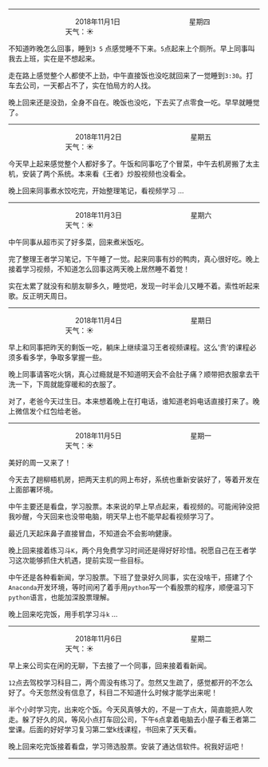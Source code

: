 ***
&nbsp;&nbsp;&nbsp;&nbsp;&nbsp;&nbsp;&nbsp;&nbsp;&nbsp;&nbsp;&nbsp;&nbsp;&nbsp;&nbsp;&nbsp;&nbsp;&nbsp;&nbsp;
&nbsp;&nbsp;&nbsp;&nbsp;&nbsp;&nbsp;&nbsp;&nbsp;&nbsp;&nbsp;&nbsp;&nbsp;&nbsp;&nbsp;           2018年11月1日
&nbsp;&nbsp;&nbsp;&nbsp;&nbsp;&nbsp;&nbsp;&nbsp;&nbsp;&nbsp;&nbsp;&nbsp;&nbsp;&nbsp;&nbsp;&nbsp;&nbsp;&nbsp;
&nbsp;&nbsp;&nbsp;&nbsp;&nbsp;&nbsp;&nbsp;&nbsp;&nbsp;&nbsp;&nbsp;&nbsp;&nbsp;&nbsp;                星期四
&nbsp;&nbsp;&nbsp;&nbsp;&nbsp;&nbsp;&nbsp;&nbsp;&nbsp;&nbsp;&nbsp;&nbsp;&nbsp;&nbsp;&nbsp;&nbsp;&nbsp;&nbsp;
&nbsp;&nbsp;&nbsp;&nbsp;&nbsp;&nbsp;&nbsp;&nbsp;&nbsp;&nbsp;&nbsp;&nbsp;&nbsp;&nbsp;&nbsp;&nbsp;&nbsp;&nbsp;
&nbsp;&nbsp;&nbsp;&nbsp;&nbsp;&nbsp;&nbsp;&nbsp;&nbsp;                                       天气：:sunny:

不知道昨晚怎么回事，睡到`3 5` 点感觉睡不下来。`5`点起来上个厕所。早上同事叫我去上班，实在是不想起来。

走在路上感觉整个人都使不上劲，中午直接饭也没吃就回来了一觉睡到`3:30`。打车去公司，一天都占不了，实在怕局方的人找。

晚上回来还是没劲，全身不自在。晚饭也没吃，下去买了点零食一吃。早早就睡觉了。

***
&nbsp;&nbsp;&nbsp;&nbsp;&nbsp;&nbsp;&nbsp;&nbsp;&nbsp;&nbsp;&nbsp;&nbsp;&nbsp;&nbsp;&nbsp;&nbsp;&nbsp;&nbsp;
&nbsp;&nbsp;&nbsp;&nbsp;&nbsp;&nbsp;&nbsp;&nbsp;&nbsp;&nbsp;&nbsp;&nbsp;&nbsp;&nbsp;           2018年11月2日
&nbsp;&nbsp;&nbsp;&nbsp;&nbsp;&nbsp;&nbsp;&nbsp;&nbsp;&nbsp;&nbsp;&nbsp;&nbsp;&nbsp;&nbsp;&nbsp;&nbsp;&nbsp;
&nbsp;&nbsp;&nbsp;&nbsp;&nbsp;&nbsp;&nbsp;&nbsp;&nbsp;&nbsp;&nbsp;&nbsp;&nbsp;&nbsp;                星期五
&nbsp;&nbsp;&nbsp;&nbsp;&nbsp;&nbsp;&nbsp;&nbsp;&nbsp;&nbsp;&nbsp;&nbsp;&nbsp;&nbsp;&nbsp;&nbsp;&nbsp;&nbsp;
&nbsp;&nbsp;&nbsp;&nbsp;&nbsp;&nbsp;&nbsp;&nbsp;&nbsp;&nbsp;&nbsp;&nbsp;&nbsp;&nbsp;&nbsp;&nbsp;&nbsp;&nbsp;
&nbsp;&nbsp;&nbsp;&nbsp;&nbsp;&nbsp;&nbsp;&nbsp;&nbsp;                                       天气：:sunny:

今天早上起来感觉整个人都好多了。午饭和同事吃了个冒菜，中午去机房搬了太主机，安装了两个系统。本来看《王者》炒股视频也没看全。

晚上回来同事煮水饺吃完，开始整理笔记，看视频学习 ...  

***
&nbsp;&nbsp;&nbsp;&nbsp;&nbsp;&nbsp;&nbsp;&nbsp;&nbsp;&nbsp;&nbsp;&nbsp;&nbsp;&nbsp;&nbsp;&nbsp;&nbsp;&nbsp;
&nbsp;&nbsp;&nbsp;&nbsp;&nbsp;&nbsp;&nbsp;&nbsp;&nbsp;&nbsp;&nbsp;&nbsp;&nbsp;&nbsp;           2018年11月3日
&nbsp;&nbsp;&nbsp;&nbsp;&nbsp;&nbsp;&nbsp;&nbsp;&nbsp;&nbsp;&nbsp;&nbsp;&nbsp;&nbsp;&nbsp;&nbsp;&nbsp;&nbsp;
&nbsp;&nbsp;&nbsp;&nbsp;&nbsp;&nbsp;&nbsp;&nbsp;&nbsp;&nbsp;&nbsp;&nbsp;&nbsp;&nbsp;                星期六
&nbsp;&nbsp;&nbsp;&nbsp;&nbsp;&nbsp;&nbsp;&nbsp;&nbsp;&nbsp;&nbsp;&nbsp;&nbsp;&nbsp;&nbsp;&nbsp;&nbsp;&nbsp;
&nbsp;&nbsp;&nbsp;&nbsp;&nbsp;&nbsp;&nbsp;&nbsp;&nbsp;&nbsp;&nbsp;&nbsp;&nbsp;&nbsp;&nbsp;&nbsp;&nbsp;&nbsp;
&nbsp;&nbsp;&nbsp;&nbsp;&nbsp;&nbsp;&nbsp;&nbsp;&nbsp;                                       天气：:sunny:

中午同事从超市买了好多菜，回来煮米饭吃。

完了整理王者学习笔记，下午睡了一觉。起来同事有炒的鸭肉，真心很好吃。晚上接着学习视频，不知道怎么回事这两天晚上居然睡不着觉！

实在太累了就没有和朋友聊多久，睡觉吧，发现一时半会儿又睡不着。索性听起来歌。反正明天周日。

***
&nbsp;&nbsp;&nbsp;&nbsp;&nbsp;&nbsp;&nbsp;&nbsp;&nbsp;&nbsp;&nbsp;&nbsp;&nbsp;&nbsp;&nbsp;&nbsp;&nbsp;&nbsp;
&nbsp;&nbsp;&nbsp;&nbsp;&nbsp;&nbsp;&nbsp;&nbsp;&nbsp;&nbsp;&nbsp;&nbsp;&nbsp;&nbsp;           2018年11月4日
&nbsp;&nbsp;&nbsp;&nbsp;&nbsp;&nbsp;&nbsp;&nbsp;&nbsp;&nbsp;&nbsp;&nbsp;&nbsp;&nbsp;&nbsp;&nbsp;&nbsp;&nbsp;
&nbsp;&nbsp;&nbsp;&nbsp;&nbsp;&nbsp;&nbsp;&nbsp;&nbsp;&nbsp;&nbsp;&nbsp;&nbsp;&nbsp;                星期日
&nbsp;&nbsp;&nbsp;&nbsp;&nbsp;&nbsp;&nbsp;&nbsp;&nbsp;&nbsp;&nbsp;&nbsp;&nbsp;&nbsp;&nbsp;&nbsp;&nbsp;&nbsp;
&nbsp;&nbsp;&nbsp;&nbsp;&nbsp;&nbsp;&nbsp;&nbsp;&nbsp;&nbsp;&nbsp;&nbsp;&nbsp;&nbsp;&nbsp;&nbsp;&nbsp;&nbsp;
&nbsp;&nbsp;&nbsp;&nbsp;&nbsp;&nbsp;&nbsp;&nbsp;&nbsp;                                       天气：:sunny:

早上和同事把昨天的剩饭一吃，躺床上继续温习王者视频课程。这么‘贵’的课程必须多看多学，争取多掌握一些。

晚上同事请客吃火锅，真心过瘾就是不知道明天会不会肚子痛？顺带把衣服拿去干洗一下，下周就能穿暖和的衣服了。

对了，老爸今天过生日。本来想着晚上在打电话，谁知道老妈电话直接打来了。晚上微信发个红包给老爸。

***
&nbsp;&nbsp;&nbsp;&nbsp;&nbsp;&nbsp;&nbsp;&nbsp;&nbsp;&nbsp;&nbsp;&nbsp;&nbsp;&nbsp;&nbsp;&nbsp;&nbsp;&nbsp;
&nbsp;&nbsp;&nbsp;&nbsp;&nbsp;&nbsp;&nbsp;&nbsp;&nbsp;&nbsp;&nbsp;&nbsp;&nbsp;&nbsp;           2018年11月5日
&nbsp;&nbsp;&nbsp;&nbsp;&nbsp;&nbsp;&nbsp;&nbsp;&nbsp;&nbsp;&nbsp;&nbsp;&nbsp;&nbsp;&nbsp;&nbsp;&nbsp;&nbsp;
&nbsp;&nbsp;&nbsp;&nbsp;&nbsp;&nbsp;&nbsp;&nbsp;&nbsp;&nbsp;&nbsp;&nbsp;&nbsp;&nbsp;                星期一
&nbsp;&nbsp;&nbsp;&nbsp;&nbsp;&nbsp;&nbsp;&nbsp;&nbsp;&nbsp;&nbsp;&nbsp;&nbsp;&nbsp;&nbsp;&nbsp;&nbsp;&nbsp;
&nbsp;&nbsp;&nbsp;&nbsp;&nbsp;&nbsp;&nbsp;&nbsp;&nbsp;&nbsp;&nbsp;&nbsp;&nbsp;&nbsp;&nbsp;&nbsp;&nbsp;&nbsp;
&nbsp;&nbsp;&nbsp;&nbsp;&nbsp;&nbsp;&nbsp;&nbsp;&nbsp;                                       天气：:sunny:

美好的周一又来了！

今天去了趟柳梧机房，把两天主机的网上布好，系统也重新安装好了，等着开发在上面部署环境。


中午主要还是看盘，学习股票。本来说的早上早点起来，看视频的。可能闹钟没把我吵醒，今天回来也没带电脑，明天早上也不能早起看视频学习了。

最近几天起床鼻子直接冒血，不知道会不会影响健康。


晚上回来接着练习斗`K`，两个月免费学习时间还是得好好珍惜。祝愿自己在王者学习这次能够抓住大机遇，提前实现一些目标。

中午还是各种看新闻，学习股票。下班了登录好久同事，实在没啥干，搭建了个`Anaconda`开发环境，等时间闲了着手用`python`写一个看股票的程序，顺便温习下`python`语言，也能加深股票理解。

晚上回来吃完饭，用手机学习斗`k` ...

***
&nbsp;&nbsp;&nbsp;&nbsp;&nbsp;&nbsp;&nbsp;&nbsp;&nbsp;&nbsp;&nbsp;&nbsp;&nbsp;&nbsp;&nbsp;&nbsp;&nbsp;&nbsp;
&nbsp;&nbsp;&nbsp;&nbsp;&nbsp;&nbsp;&nbsp;&nbsp;&nbsp;&nbsp;&nbsp;&nbsp;&nbsp;&nbsp;           2018年11月6日
&nbsp;&nbsp;&nbsp;&nbsp;&nbsp;&nbsp;&nbsp;&nbsp;&nbsp;&nbsp;&nbsp;&nbsp;&nbsp;&nbsp;&nbsp;&nbsp;&nbsp;&nbsp;
&nbsp;&nbsp;&nbsp;&nbsp;&nbsp;&nbsp;&nbsp;&nbsp;&nbsp;&nbsp;&nbsp;&nbsp;&nbsp;&nbsp;                星期二
&nbsp;&nbsp;&nbsp;&nbsp;&nbsp;&nbsp;&nbsp;&nbsp;&nbsp;&nbsp;&nbsp;&nbsp;&nbsp;&nbsp;&nbsp;&nbsp;&nbsp;&nbsp;
&nbsp;&nbsp;&nbsp;&nbsp;&nbsp;&nbsp;&nbsp;&nbsp;&nbsp;&nbsp;&nbsp;&nbsp;&nbsp;&nbsp;&nbsp;&nbsp;&nbsp;&nbsp;
&nbsp;&nbsp;&nbsp;&nbsp;&nbsp;&nbsp;&nbsp;&nbsp;&nbsp;                                       天气：:sunny:

早上来公司实在闲的无聊，下去接了一个同事，回来接着看新闻。

`12`点去驾校学习科目二，两个周没有练习了。忽然又生疏了，感觉都开的不怎么好了。今天忽然没有信息了，科目二不知道什么时候才能学出来呢！

半个小时学习完，出来吃个饭。今天风真够大的，不是一丁点大，简直能把人吹走。躲了好久的风，等风小点打车回公司，下午`6`点拿着电脑去小屋子看王者第二堂课。后面的好好学习复习第二堂k线课程，书回来了天天看。

晚上回来吃完饭接着看盘，学习筛选股票。安装了通达信软件。祝我好运吧！

***